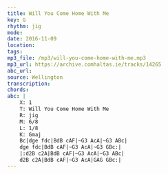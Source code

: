 ```yaml
---
title: Will You Come Home With Me
key: G
rhythm: jig
mode: 
date: 2016-11-09
location:
tags:
mp3_file: /mp3/will-you-come-home-with-me.mp3
mp3_url: https://archive.comhaltas.ie/tracks/14265
abc_url: 
source: Wellington
transcription: 
chords: 
abc: |
    X: 1
    T: Will You Come Home With Me
    R: jig
    M: 6/8
    L: 1/8
    K: Gmaj
    Bc|dge fdc|BdB cAF|~G3 AcA|~G3 ABc|
    dge fdc|BdB cAF|~G3 AcA|~G3 GBc:|
    |:d2B c2A|BdB cAF|~G3 AcA|~G3 ABc|
    d2B c2A|BdB cAF|~G3 AcA|GAG GBc:|
---
```

